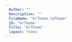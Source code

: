 ```yaml
---
  Author: ""
  Description: ""
  FileName: "krTheme.tmTheme"
  ID: "krTheme"
  Title: "KrTheme"
  layout: theme
---
```

  